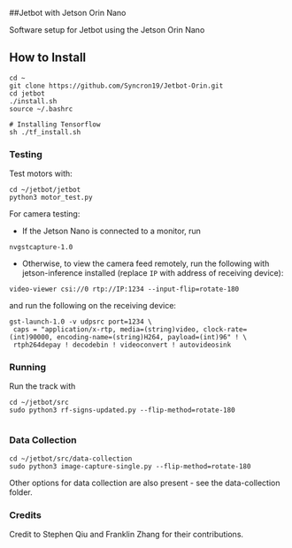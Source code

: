 ##Jetbot with Jetson Orin Nano

Software setup for Jetbot using the Jetson Orin Nano

## How to Install

```
cd ~
git clone https://github.com/Syncron19/Jetbot-Orin.git
cd jetbot
./install.sh
source ~/.bashrc

# Installing Tensorflow
sh ./tf_install.sh      

```



### Testing
Test motors with:
```
cd ~/jetbot/jetbot
python3 motor_test.py
```
For camera testing:
- If the Jetson Nano is connected to a monitor, run

```
nvgstcapture-1.0
```
- Otherwise, to view the camera feed remotely, run the following with jetson-inference installed (replace ```IP``` with address of receiving device):

```video-viewer csi://0 rtp://IP:1234 --input-flip=rotate-180```

and run the following on the receiving device:
```
gst-launch-1.0 -v udpsrc port=1234 \
 caps = "application/x-rtp, media=(string)video, clock-rate=(int)90000, encoding-name=(string)H264, payload=(int)96" ! \
 rtph264depay ! decodebin ! videoconvert ! autovideosink
```


### Running
Run the track with
```
cd ~/jetbot/src
sudo python3 rf-signs-updated.py --flip-method=rotate-180


```

### Data Collection
```
cd ~/jetbot/src/data-collection
sudo python3 image-capture-single.py --flip-method=rotate-180
```
Other options for data collection are also present - see the data-collection folder.

### Credits

Credit to Stephen Qiu and Franklin Zhang for their contributions.
